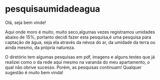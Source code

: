 # pesquisaumidadeagua
Olá, seja bem vinde!

Aqui onde moro é muito, muito seco,algumas vezes registramos umidades abaixo de 15%, portanto decidi fazer esta pesquisa,é uma pesquisa para captação de água, seja ela através da névoa do ar, da umidade da terra ou ainda mesmo, da própria natureza.

O diretório tem algumas pesquisas em pdf, imagens e alguns testes que já realizei como o da rede aqui mesmo na varanda do meu apartamento, o qual não obrive sucesso.
Porém, as pesquisas continuam! 
Qualquer sugestão é muito bem vinda! 
